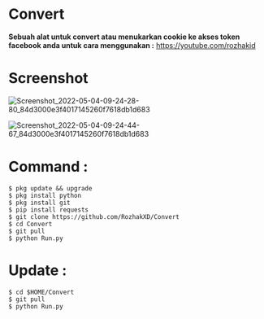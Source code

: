 # Convert
**Sebuah alat untuk convert atau menukarkan cookie ke akses token facebook anda untuk cara menggunakan :** https://youtube.com/rozhakid

# Screenshot
![Screenshot_2022-05-04-09-24-28-80_84d3000e3f4017145260f7618db1d683](https://user-images.githubusercontent.com/65714340/166615971-ad19541b-d61d-4054-af5f-9f7cb0c5efd9.png)

![Screenshot_2022-05-04-09-24-44-67_84d3000e3f4017145260f7618db1d683](https://user-images.githubusercontent.com/65714340/166616048-1530b29e-30db-4c0a-acd6-cd97c6c3af4a.png)

# Command : 
    $ pkg update && upgrade
    $ pkg install python
    $ pkg install git
    $ pip install requests
    $ git clone https://github.com/RozhakXD/Convert
    $ cd Convert
    $ git pull
    $ python Run.py

# Update : 
    $ cd $HOME/Convert
    $ git pull
    $ python Run.py
